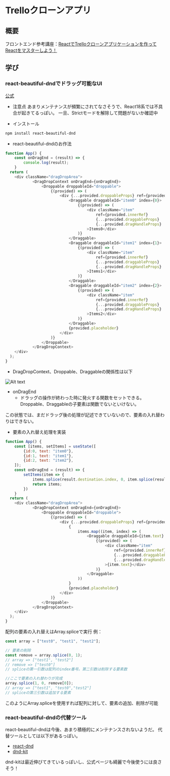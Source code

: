 # Trelloクローンアプリ
## 概要
フロントエンド参考講座：[ReactでTrelloクローンアプリケーションを作ってReactをマスターしよう！](https://www.udemy.com/course/react-trello-development/)

## 学び
### react-beautiful-dndでドラッグ可能なUI

[公式](https://github.com/atlassian/react-beautiful-dnd#documentation-)

- 注意点
あまりメンテナンスが頻繁にされてなさそうで、React18系では不具合が起きてるっぽい。
一旦、Strictモードを解除して問題がないか確認中

- インストール
```sh
npm install react-beautiful-dnd
```

- react-beautiful-dndのお作法

```js
function App() {
	const onDragEnd = (result) => {
		console.log(result);
	}
  return (
    <div className="dragDropArea">
			<DragDropContext onDragEnd={onDragEnd}>
				<Droppable droppableId="droppable">
					{(provided) => (
						<div {...provided.droppableProps} ref={provided.innerRef}>
							<Draggable draggableId="item0" index={0}>
								{(provided) => (
									<div className="item"
										ref={provided.innerRef} 
										{...provided.draggableProps} 
										{...provided.dragHandleProps}
									>Items0</div>
								)}
							</Draggable>
							<Draggable draggableId="item1" index={1}>
								{(provided) => (
									<div className="item"
										ref={provided.innerRef} 
										{...provided.draggableProps} 
										{...provided.dragHandleProps}
									>Items1</div>
								)}
							</Draggable>
							<Draggable draggableId="item2" index={2}>
								{(provided) => (
									<div className="item"
										ref={provided.innerRef} 
										{...provided.draggableProps} 
										{...provided.dragHandleProps}
									>Items2</div>
								)}
							</Draggable>
							{provided.placeholder}
						</div>
					)}
				</Droppable>
			</DragDropContext>
    </div>
  );
}
```

- DragDropContext、Droppable、Draggableの関係性は以下

![Alt text](/doc/images/react-beautiful-dnd-image.png)

- onDragEnd
	- ドラッグの操作が終わった時に発火する関数をセットできる。
Droppable、Draggableの子要素は関数でないといけない。

この状態では、まだドラッグ後の処理が記述できていないので、要素の入れ替わりはできない。

- 要素の入れ替え処理を実装

```js
function App() {
	const [items, setItems] = useState([
		{id:0, text: "item0"},
		{id:1, text: "item1"},
		{id:2, text: "item2"},
	]);
	const onDragEnd = (result) => {
		setItems(item => {
			items.splice(result.destination.index, 0, item.splice(result.source.index, 1)[0]);
			return items;
		})
	}
  return (
    <div className="dragDropArea">
			<DragDropContext onDragEnd={onDragEnd}>
				<Droppable droppableId="droppable">
					{(provided) => (
						<div {...provided.droppableProps} ref={provided.innerRef}>
							{
								items.map((item, index) => (
									<Draggable draggableId={item.text} index={index} key={item.id}>
										{(provided) => (
											<div className="item"
												ref={provided.innerRef} 
												{...provided.draggableProps} 
												{...provided.dragHandleProps}
											>{item.text}</div>
										)}
									</Draggable>
								))
							}
							{provided.placeholder}
						</div>
					)}
				</Droppable>
			</DragDropContext>
    </div>
  );
}
```

配列の要素の入れ替えはArray.spliceで実行
例：
```js
const array = ["test0", "test1", "test2"];

// 要素の削除
const remove = array.splice(0, 1);
// array => ["test1", "test2"]
// remove => ["test0"]
// spliceの第一引数は配列のindex番号。第二引数は削除する要素数

//ここで要素の入れ替わりが完成
array.splice(1, 0, remove[0]);
// array => ["test1", "test0","test2"]
// spliceの第三引数は追加する要素
```
このようにArray.spliceを使用すれば配列に対して、要素の追加、削除が可能

### react-beautiful-dndの代替ツール

react-beautiful-dndは今後、あまり積極的にメンテナンスされないようだ。
代替ツールとしては以下があるっぽい。
- [react-dnd](https://github.com/react-dnd/react-dnd)
- [dnd-kit](https://dndkit.com/)

dnd-kitは最近伸びてきているっぽいし、公式ページも綺麗で今後使うには良さそう！


